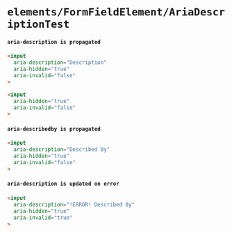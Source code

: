 # `elements/FormFieldElement/AriaDescriptionTest`

#### `aria-description is propagated`

```html
<input
  aria-description="Description"
  aria-hidden="true"
  aria-invalid="false"
>

```

```html
<input
  aria-hidden="true"
  aria-invalid="false"
>

```

#### `aria-describedby is propagated`

```html
<input
  aria-description="Described By"
  aria-hidden="true"
  aria-invalid="false"
>

```

#### `aria-description is updated on error`

```html
<input
  aria-description="!ERROR! Described By"
  aria-hidden="true"
  aria-invalid="true"
>

```

